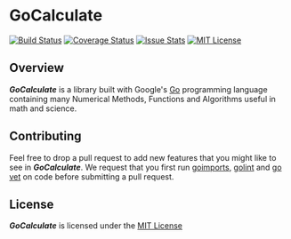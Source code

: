 # GoCalculate

[![Build Status](https://travis-ci.org/NumberXNumbers/GoCalculate.svg?branch=master)](https://travis-ci.org/NumberXNumbers/GoCalculate)
[![Coverage Status](https://coveralls.io/repos/github/NumberXNumbers/GoCalculate/badge.svg?branch=master)](https://coveralls.io/github/NumberXNumbers/GoCalculate?branch=master)
[![Issue Stats](http://issuestats.com/github/NumberXNumbers/GoCalculate/badge/pr?style=flat)](http://issuestats.com/github/NumberXNumbers/GoCalculate)
[![MIT License](https://img.shields.io/badge/License-MIT-blue.svg)](https://raw.githubusercontent.com/NumberXNumbers/GoCalculate/master/LICENSE)

## Overview

**_GoCalculate_** is a library built with Google's [Go](https://golang.org/) programming language containing many Numerical Methods, Functions and Algorithms useful in math and science.

## Contributing

Feel free to drop a pull request to add new features that you might like to see in **_GoCalculate_**. We request that you first run [goimports](https://godoc.org/golang.org/x/tools/cmd/goimports), [golint](https://github.com/golang/lint) and [go vet](https://golang.org/cmd/vet/) on code before submitting a pull request.

## License

**_GoCalculate_** is licensed under the [MIT License](https://opensource.org/licenses/MIT)
